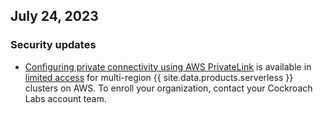## July 24, 2023

<h3> Security updates </h3>

- [Configuring private connectivity using AWS PrivateLink](https://www.cockroachlabs.com/docs/cockroachcloud/aws-privatelink?filters=serverless) is available in [limited access](https://www.cockroachlabs.com/docs/{{site.current_cloud_version}}/cockroachdb-feature-availability) for multi-region {{ site.data.products.serverless }} clusters on AWS. To enroll your organization, contact your Cockroach Labs account team.
